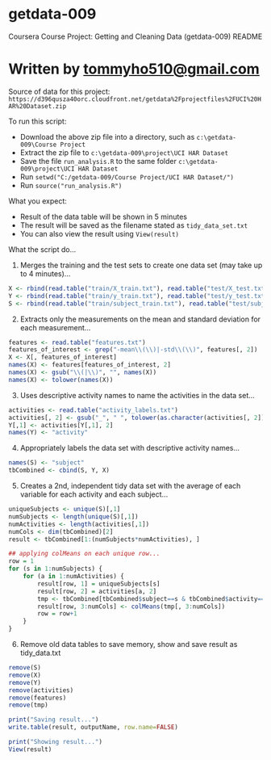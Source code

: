 getdata-009
===========
Coursera Course Project: Getting and Cleaning Data (getdata-009)
README

Written by tommyho510@gmail.com
===========
Source of data for this project: 
`https://d396qusza40orc.cloudfront.net/getdata%2Fprojectfiles%2FUCI%20HAR%20Dataset.zip`

To run this script:
* Download the above zip file into a directory, such as `c:\getdata-009\Course Project`
* Extract the zip file to `c:\getdata-009\project\UCI HAR Dataset`
* Save the file `run_analysis.R` to the same folder `c:\getdata-009\project\UCI HAR Dataset`
* Run `setwd("C:/getdata-009/Course Project/UCI HAR Dataset/")`
* Run `source("run_analysis.R")`

What you expect:
* Result of the data table will be shown in 5 minutes
* The result will be saved as the filename stated as `tidy_data_set.txt`
* You can also view the result using `View(result)`

What the script do...

1. Merges the training and the test sets to create one data set (may take up to 4 minutes)...
  ```r
  X <- rbind(read.table("train/X_train.txt"), read.table("test/X_test.txt"))
  Y <- rbind(read.table("train/y_train.txt"), read.table("test/y_test.txt"))
  S <- rbind(read.table("train/subject_train.txt"), read.table("test/subject_test.txt"))
  ```
2. Extracts only the measurements on the mean and standard deviation for each measurement...
  ```r
  features <- read.table("features.txt")
  features_of_interest <- grep("-mean\\(\\)|-std\\(\\)", features[, 2])
  X <- X[, features_of_interest]
  names(X) <- features[features_of_interest, 2]
  names(X) <- gsub("\\(|\\)", "", names(X))
  names(X) <- tolower(names(X))
  ```
3. Uses descriptive activity names to name the activities in the data set...
  ```r
  activities <- read.table("activity_labels.txt")
  activities[, 2] <- gsub("_", " ", tolower(as.character(activities[, 2])))
  Y[,1] <- activities[Y[,1], 2]
  names(Y) <- "activity"
  ```
4. Appropriately labels the data set with descriptive activity names...
  ```r
  names(S) <- "subject"
  tbCombined <- cbind(S, Y, X)
  ```
5. Creates a 2nd, independent tidy data set with the average of each variable for each activity and each subject...
  ```r
  uniqueSubjects <- unique(S)[,1]
  numSubjects <- length(unique(S)[,1])
  numActivities <- length(activities[,1])
  numCols <- dim(tbCombined)[2]
  result <- tbCombined[1:(numSubjects*numActivities), ]
  
  ## applying colMeans on each unique row...
  row = 1
  for (s in 1:numSubjects) {
      for (a in 1:numActivities) {
          result[row, 1] = uniqueSubjects[s]
          result[row, 2] = activities[a, 2]
          tmp <- tbCombined[tbCombined$subject==s & tbCombined$activity==activities[a, 2], ]
          result[row, 3:numCols] <- colMeans(tmp[, 3:numCols])
          row = row+1
      }
  }
  ```
6. Remove old data tables to save memory, show and save result as tidy_data.txt
  ```r
  remove(S)
  remove(X)
  remove(Y)
  remove(activities)
  remove(features)
  remove(tmp)
  
  print("Saving result...")
  write.table(result, outputName, row.name=FALSE)
  
  print("Showing result...")
  View(result)
  ```
